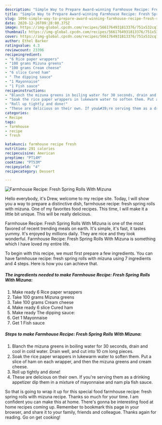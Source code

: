 ```yaml
---
description: "Simple Way to Prepare Award-winning Farmhouse Recipe: Fresh Spring Rolls With Mizuna"
title: "Simple Way to Prepare Award-winning Farmhouse Recipe: Fresh Spring Rolls With Mizuna"
slug: 1094-simple-way-to-prepare-award-winning-farmhouse-recipe-fresh-spring-rolls-with-mizuna
date: 2020-12-26T09:28:00.375Z
image: https://img-global.cpcdn.com/recipes/5661764931813376/751x532cq70/farmhouse-recipe-fresh-spring-rolls-with-mizuna-recipe-main-photo.jpg
thumbnail: https://img-global.cpcdn.com/recipes/5661764931813376/751x532cq70/farmhouse-recipe-fresh-spring-rolls-with-mizuna-recipe-main-photo.jpg
cover: https://img-global.cpcdn.com/recipes/5661764931813376/751x532cq70/farmhouse-recipe-fresh-spring-rolls-with-mizuna-recipe-main-photo.jpg
author: Ethel Barker
ratingvalue: 4.3
reviewcount: 23396
recipeingredient:
- "6 Rice paper wrappers"
- "100 grams Mizuna greens"
- "100 grams Cream cheese"
- "6 slice Cured ham"
- " The dipping sauce"
- "1 Mayonnaise"
- "1 Fish sauce"
recipeinstructions:
- "Blanch the mizuna greens in boiling water for 30 seconds, drain and cool in cold water. Drain well, and cut into 10 cm long pieces."
- "Soak the rice paper wrappers in lukewarm water to soften them. Put a slice of ham on each wrapper, and then the mizuna greens and cream cheese."
- "Roll up tightly and done!"
- "These are delicious on their own. If you&#39;re serving them as a drinking appetizer dip them in a mixture of mayonnaise and nam pla fish sauce."
categories:
- Recipe
tags:
- farmhouse
- recipe
- fresh

katakunci: farmhouse recipe fresh 
nutrition: 291 calories
recipecuisine: American
preptime: "PT14M"
cooktime: "PT53M"
recipeyield: "4"
recipecategory: Dessert

---
```



![Farmhouse Recipe: Fresh Spring Rolls With Mizuna](https://img-global.cpcdn.com/recipes/5661764931813376/751x532cq70/farmhouse-recipe-fresh-spring-rolls-with-mizuna-recipe-main-photo.jpg)

Hello everybody, it's Drew, welcome to my recipe site. Today, I will show you a way to prepare a distinctive dish, farmhouse recipe: fresh spring rolls with mizuna. One of my favorites food recipes. This time, I will make it a little bit unique. This will be really delicious.



Farmhouse Recipe: Fresh Spring Rolls With Mizuna is one of the most favored of recent trending meals on earth. It's simple, it's fast, it tastes yummy. It's enjoyed by millions daily. They are nice and they look wonderful. Farmhouse Recipe: Fresh Spring Rolls With Mizuna is something which I have loved my entire life.


To begin with this recipe, we must first prepare a few ingredients. You can have farmhouse recipe: fresh spring rolls with mizuna using 7 ingredients and 4 steps. Here is how you can achieve that.

<!--inarticleads1-->

##### The ingredients needed to make Farmhouse Recipe: Fresh Spring Rolls With Mizuna:

1. Make ready 6 Rice paper wrappers
1. Take 100 grams Mizuna greens
1. Take 100 grams Cream cheese
1. Make ready 6 slice Cured ham
1. Make ready  The dipping sauce:
1. Get 1 Mayonnaise
1. Get 1 Fish sauce




<!--inarticleads2-->

##### Steps to make Farmhouse Recipe: Fresh Spring Rolls With Mizuna:

1. Blanch the mizuna greens in boiling water for 30 seconds, drain and cool in cold water. Drain well, and cut into 10 cm long pieces.
1. Soak the rice paper wrappers in lukewarm water to soften them. Put a slice of ham on each wrapper, and then the mizuna greens and cream cheese.
1. Roll up tightly and done!
1. These are delicious on their own. If you&#39;re serving them as a drinking appetizer dip them in a mixture of mayonnaise and nam pla fish sauce.




So that is going to wrap it up for this special food farmhouse recipe: fresh spring rolls with mizuna recipe. Thanks so much for your time. I am confident you can make this at home. There's gonna be interesting food at home recipes coming up. Remember to bookmark this page in your browser, and share it to your family, friends and colleague. Thanks again for reading. Go on get cooking!
